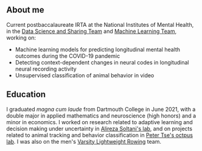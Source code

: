 ## About me

Current postbaccalaureate IRTA at the National Institutes of Mental Health, in the [Data Science and Sharing Team](https://cmn.nimh.nih.gov/dsst) and [Machine Learning Team](https://cmn.nimh.nih.gov/mlt), working on:

* Machine learning models for predicting longitudinal mental health outcomes during the COVID-19 pandemic
* Detecting context-dependent changes in neural codes in longitudinal neural recording activity
* Unsupervised classification of animal behavior in video


## Education

I graduated *magna cum laude* from Dartmouth College in June 2021, with a double major in applied mathematics and neuroscience (high honors) and a minor in economics. I worked on research related to adaptive learning and decision making under uncertainty in [Alireza Soltani's lab](http://ccnl.dartmouth.edu/), and on projects related to animal tracking and behavior classification in [Peter Tse's octpus lab](https://sites.dartmouth.edu/peter/). I was also on the men's [Varsity Lightweight Rowing](https://dartmouthsports.com/sports/rowing) team.
